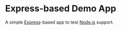 # Express-based Demo App

A simple [Express](http://expressjs.com/)-based app to test [Node.js](http://nodejs.org/) support.


